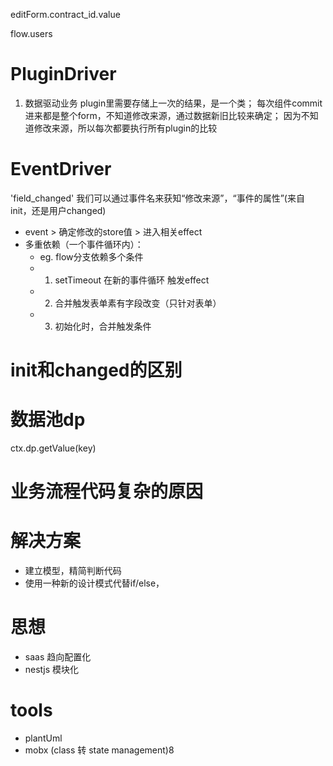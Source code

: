 editForm.contract_id.value

flow.users




# PluginDriver
1. 数据驱动业务
plugin里需要存储上一次的结果，是一个类；
每次组件commit进来都是整个form，不知道修改来源，通过数据新旧比较来确定；
因为不知道修改来源，所以每次都要执行所有plugin的比较

# EventDriver
'field_changed'
我们可以通过事件名来获知“修改来源”，“事件的属性”(来自init，还是用户changed)

- event > 确定修改的store值 > 进入相关effect
- 多重依赖（一个事件循环内）：
  - eg. flow分支依赖多个条件
  - 1. setTimeout 在新的事件循环 触发effect
  - 2. 合并触发表单素有字段改变（只针对表单）
  - 3. 初始化时，合并触发条件

# init和changed的区别


# 数据池dp
ctx.dp.getValue(key)



# 业务流程代码复杂的原因

# 解决方案
- 建立模型，精简判断代码
- 使用一种新的设计模式代替if/else，

# 思想
- saas 趋向配置化
- nestjs 模块化

# tools
- plantUml
- mobx (class 转 state management)8
